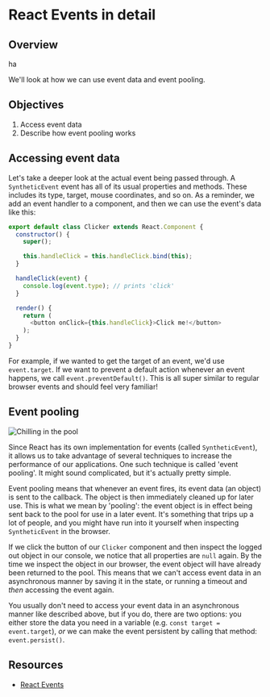 # React Events in detail

## Overview

ha

We'll look at how we can use event data and event pooling.

## Objectives

1. Access event data
2. Describe how event pooling works

## Accessing event data
Let's take a deeper look at the actual event being passed through. A `SyntheticEvent` event has all of its usual properties and methods. These includes its type, target, mouse coordinates, and so on. As a reminder, we add an event handler to a component, and then we can use the event's data like this:

```js
export default class Clicker extends React.Component {
  constructor() {
    super();

    this.handleClick = this.handleClick.bind(this);
  }

  handleClick(event) {
    console.log(event.type); // prints 'click'
  }

  render() {
    return (
      <button onClick={this.handleClick}>Click me!</button>
    );
  }
}
```

For example, if we wanted to get the target of an event, we'd use `event.target`. If we want to prevent a default action whenever an event happens, we call `event.preventDefault()`. This is all super similar to regular browser events and should feel very familiar!

## Event pooling
![Chilling in the pool](https://media.giphy.com/media/3ornk83z6oqbWAAUuY/giphy.gif)

Since React has its own implementation for events (called `SyntheticEvent`), it allows us to take advantage of several techniques to increase the performance of our applications. One such technique is called 'event pooling'. It might sound complicated, but it's actually pretty simple.

Event pooling means that whenever an event fires, its event data (an object) is sent to the callback. The object is then immediately cleaned up for later use. This is what we mean by 'pooling': the event object is in effect being sent back to the pool for use in a later event. It's something that trips up a lot of people, and you might have run into it yourself when inspecting `SyntheticEvent` in the browser.

If we click the button of our `Clicker` component and then inspect the logged out object in our console, we notice that all properties are `null` again. By the time we inspect the object in our browser, the event object will have already been returned to the pool. This means that we can't access event data in an asynchronous manner by saving it in the state, or running a timeout and _then_ accessing the event again.

You usually don't need to access your event data in an asynchronous manner like described above, but if you do, there are two options: you either store the data you need in a variable (e.g. `const target = event.target`), _or_ we can make the event persistent by calling that method: `event.persist()`.

## Resources
- [React Events](https://facebook.github.io/react/docs/events.html)
